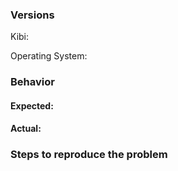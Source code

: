 ### Versions

Kibi:

Operating System:


### Behavior 

#### Expected:

#### Actual:

### Steps to reproduce the problem


